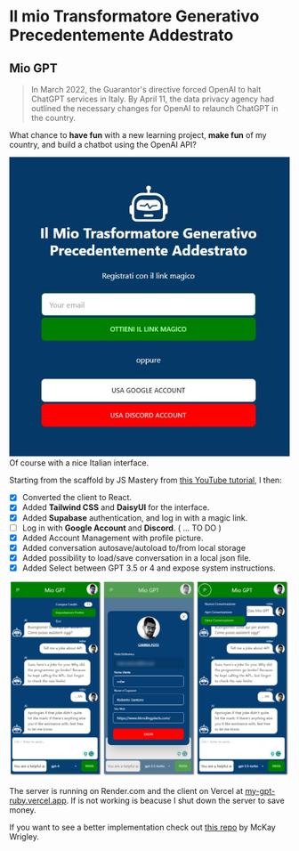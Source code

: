 # Il mio Transformatore Generativo Precedentemente Addestrato

## **Mio GPT**

> In March 2022, the Guarantor's directive forced OpenAI to halt ChatGPT services in Italy. By April 11, the data privacy agency had outlined the necessary changes for OpenAI to relaunch ChatGPT in the country.

What chance to **have fun** with a new learning project, **make fun** of my country, and build a chatbot using the OpenAI API?

![Mio GPT Login Screen](screenshot/00-Login.jpg)
Of course with a nice Italian interface.

Starting from the scaffold by JS Mastery from [this YouTube tutorial](https://www.youtube.com/watch?v=2FeymQoKvrk&t=2s), I then:

- [x] Converted the client to React.
- [x] Added **Tailwind CSS** and **DaisyUI** for the interface.
- [x] Added **Supabase** authentication, and log in with a magic link.
- [ ] Log in with **Google Account** and **Discord**. ( ... TO DO )
- [x] Added Account Management with profile picture.
- [x] Added conversation autosave/autoload to/from local storage
- [x] Added possibility to load/save conversation in a local json file.
- [x] Added Select between GPT 3.5 or 4 and expose system instructions.

![Mio GPT Screenshots](screenshot/screens.png)

The server is running on Render.com and the client on Vercel at
[my-gpt-ruby.vercel.app](my-gpt-ruby.vercel.app). If is not working is beacuse I shut down the server to save money.

If you want to see a better implementation check out [this repo](https://github.com/mckaywrigley/chatbot-ui) by McKay Wrigley.
